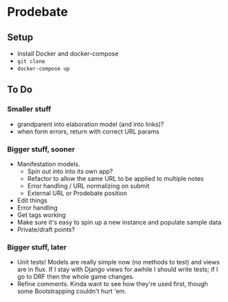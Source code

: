 # Prodebate

## Setup
- Install Docker and docker-compose
- `git clone`
- `docker-compose up`

## To Do

### Smaller stuff
- grandparent into elaboration model (and into links)?
- when form errors, return with correct URL params

### Bigger stuff, sooner
- Manifestation models.
	- Spin out into into its own app?
	- Refactor to allow the same URL to be applied to multiple notes
	- Error handling / URL normalizing on submit
	- External URL or Prodebate position
- Edit things
- Error handling
- Get tags working
- Make sure it's easy to spin up a new instance and populate sample data
- Private/draft points?

### Bigger stuff, later
- Unit tests! Models are really simple now (no methods to test) and views are in flux. If I stay with Django views for awhile I should write tests; if I go to DRF then the whole game changes.
- Refine comments. Kinda want to see how they're used first, though some Bootstrapping couldn't hurt 'em.